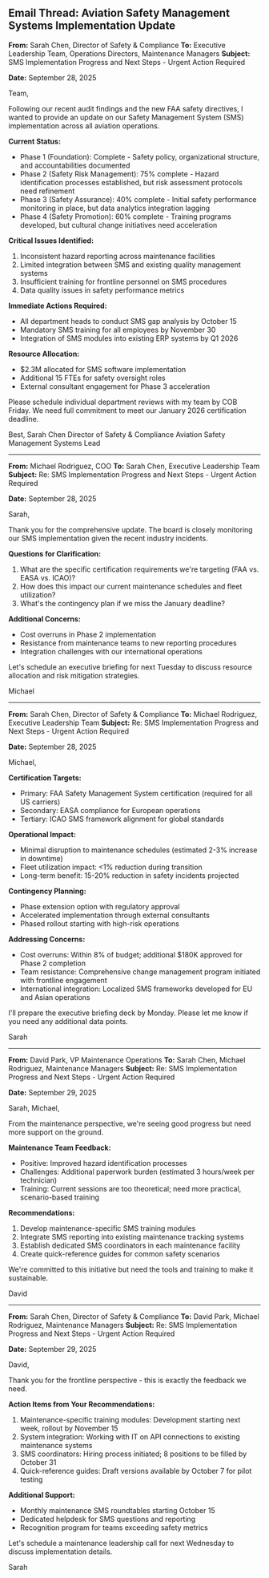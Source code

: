 ## Email Thread: Aviation Safety Management Systems Implementation Update

**From:** Sarah Chen, Director of Safety & Compliance
**To:** Executive Leadership Team, Operations Directors, Maintenance Managers
**Subject:** SMS Implementation Progress and Next Steps - Urgent Action Required

**Date:** September 28, 2025

Team,

Following our recent audit findings and the new FAA safety directives, I wanted to provide an update on our Safety Management System (SMS) implementation across all aviation operations.

**Current Status:**
- Phase 1 (Foundation): Complete - Safety policy, organizational structure, and accountabilities documented
- Phase 2 (Safety Risk Management): 75% complete - Hazard identification processes established, but risk assessment protocols need refinement
- Phase 3 (Safety Assurance): 40% complete - Initial safety performance monitoring in place, but data analytics integration lagging
- Phase 4 (Safety Promotion): 60% complete - Training programs developed, but cultural change initiatives need acceleration

**Critical Issues Identified:**
1. Inconsistent hazard reporting across maintenance facilities
2. Limited integration between SMS and existing quality management systems
3. Insufficient training for frontline personnel on SMS procedures
4. Data quality issues in safety performance metrics

**Immediate Actions Required:**
- All department heads to conduct SMS gap analysis by October 15
- Mandatory SMS training for all employees by November 30
- Integration of SMS modules into existing ERP systems by Q1 2026

**Resource Allocation:**
- $2.3M allocated for SMS software implementation
- Additional 15 FTEs for safety oversight roles
- External consultant engagement for Phase 3 acceleration

Please schedule individual department reviews with my team by COB Friday. We need full commitment to meet our January 2026 certification deadline.

Best,
Sarah Chen
Director of Safety & Compliance
Aviation Safety Management Systems Lead

---

**From:** Michael Rodriguez, COO
**To:** Sarah Chen, Executive Leadership Team
**Subject:** Re: SMS Implementation Progress and Next Steps - Urgent Action Required

**Date:** September 28, 2025

Sarah,

Thank you for the comprehensive update. The board is closely monitoring our SMS implementation given the recent industry incidents.

**Questions for Clarification:**
1. What are the specific certification requirements we're targeting (FAA vs. EASA vs. ICAO)?
2. How does this impact our current maintenance schedules and fleet utilization?
3. What's the contingency plan if we miss the January deadline?

**Additional Concerns:**
- Cost overruns in Phase 2 implementation
- Resistance from maintenance teams to new reporting procedures
- Integration challenges with our international operations

Let's schedule an executive briefing for next Tuesday to discuss resource allocation and risk mitigation strategies.

Michael

---

**From:** Sarah Chen, Director of Safety & Compliance
**To:** Michael Rodriguez, Executive Leadership Team
**Subject:** Re: SMS Implementation Progress and Next Steps - Urgent Action Required

**Date:** September 28, 2025

Michael,

**Certification Targets:**
- Primary: FAA Safety Management System certification (required for all US carriers)
- Secondary: EASA compliance for European operations
- Tertiary: ICAO SMS framework alignment for global standards

**Operational Impact:**
- Minimal disruption to maintenance schedules (estimated 2-3% increase in downtime)
- Fleet utilization impact: <1% reduction during transition
- Long-term benefit: 15-20% reduction in safety incidents projected

**Contingency Planning:**
- Phase extension option with regulatory approval
- Accelerated implementation through external consultants
- Phased rollout starting with high-risk operations

**Addressing Concerns:**
- Cost overruns: Within 8% of budget; additional $180K approved for Phase 2 completion
- Team resistance: Comprehensive change management program initiated with frontline engagement
- International integration: Localized SMS frameworks developed for EU and Asian operations

I'll prepare the executive briefing deck by Monday. Please let me know if you need any additional data points.

Sarah

---

**From:** David Park, VP Maintenance Operations
**To:** Sarah Chen, Michael Rodriguez, Maintenance Managers
**Subject:** Re: SMS Implementation Progress and Next Steps - Urgent Action Required

**Date:** September 29, 2025

Sarah, Michael,

From the maintenance perspective, we're seeing good progress but need more support on the ground.

**Maintenance Team Feedback:**
- Positive: Improved hazard identification processes
- Challenges: Additional paperwork burden (estimated 3 hours/week per technician)
- Training: Current sessions are too theoretical; need more practical, scenario-based training

**Recommendations:**
1. Develop maintenance-specific SMS training modules
2. Integrate SMS reporting into existing maintenance tracking systems
3. Establish dedicated SMS coordinators in each maintenance facility
4. Create quick-reference guides for common safety scenarios

We're committed to this initiative but need the tools and training to make it sustainable.

David

---

**From:** Sarah Chen, Director of Safety & Compliance
**To:** David Park, Michael Rodriguez, Maintenance Managers
**Subject:** Re: SMS Implementation Progress and Next Steps - Urgent Action Required

**Date:** September 29, 2025

David,

Thank you for the frontline perspective - this is exactly the feedback we need.

**Action Items from Your Recommendations:**
1. Maintenance-specific training modules: Development starting next week, rollout by November 15
2. System integration: Working with IT on API connections to existing maintenance systems
3. SMS coordinators: Hiring process initiated; 8 positions to be filled by October 31
4. Quick-reference guides: Draft versions available by October 7 for pilot testing

**Additional Support:**
- Monthly maintenance SMS roundtables starting October 15
- Dedicated helpdesk for SMS questions and reporting
- Recognition program for teams exceeding safety metrics

Let's schedule a maintenance leadership call for next Wednesday to discuss implementation details.

Sarah
